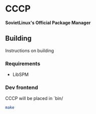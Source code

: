 # CCCP
**SovietLinux's Official Package Manager**

## Building
Instructions on building

### Requirements
- LibSPM

### Dev frontend
CCCP will be placed in `bin/
```bash
make
```